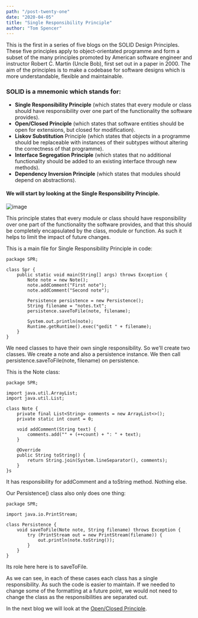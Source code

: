 ```yaml
---
path: "/post-twenty-one"
date: "2020-04-05"
title: "Single Responsibility Principle"
author: "Tom Spencer"
---
```


This is the first in a series of five blogs on the SOLID Design Principles. These five principles apply to object-orientated programme and form a subset of the many principles promoted by American software engineer and instructor Robert C. Martin (Uncle Bob), first set out in a paper in 2000. The aim of the principles is to make a codebase for software designs which is more understandable, flexible and maintainable. 

### SOLID is a mnemonic  which stands for:

- **Single Responsibility Principle** (which states that every module or class should have responsibility over one part of the functionality the software provides).
- **Open/Closed Principle** (which states that software entities should be open for extensions, but closed for modification).
- **Liskov Substitution** Principle (which states that objects in a programme should be replaceable with instances of their subtypes without altering the correctness of that programme).
- **Interface Segregation Principle** (which states that no additional functionality should be added to an existing interface through new methods).
- **Dependency Inversion Principle** (which states that modules should depend on abstractions).

#### We will start by looking at the Single Responsibility Principle. 

![image](https://user-images.githubusercontent.com/63193195/78601077-0716be00-784c-11ea-8ec6-492f259b0891.png)


This principle states that every module or class should have responsibility over one part of the functionality the software provides, and that this should be completely encapsulated by the class, module or function. As such it helps to limit the impact of future changes. 

This is a main file for Single Responsibility Principle in code:
```
package SPR;

class Spr {
    public static void main(String[] args) throws Exception {
        Note note = new Note();
        note.addComment("First note");
        note.addComment("Second note");

        Persistence persistence = new Persistence();
        String filename = "notes.txt";
        persistence.saveToFile(note, filename);

        System.out.println(note);
        Runtime.getRuntime().exec("gedit " + filename);
    }
}
```
We need classes to have their own single responsibility. So we'll create two classes. We create a note and also a persistence instance. We then call persistence.saveToFile(note, filename) on persistence. 

This is the Note class:
```
package SPR;

import java.util.ArrayList;
import java.util.List;

class Note {
    private final List<String> comments = new ArrayList<>();
    private static int count = 0;

    void addComment(String text) {
        comments.add("" + (++count) + ": " + text);
    }

    @Override
    public String toString() {
        return String.join(System.lineSeparator(), comments);
    }
}s
```
It has responsibility for addComment and a toString method. Nothing else. 

Our Persistence() class also only does one thing:
```
package SPR;

import java.io.PrintStream;

class Persistence {
    void saveToFile(Note note, String filename) throws Exception {
        try (PrintStream out = new PrintStream(filename)) {
            out.println(note.toString());
        }
    }
}
```
Its role here here is to saveToFile. 

As we can see, in each of these cases each class has a single responsibility. As such the code is easier to maintain. If we needed to change some of the formatting at a future point, we would not need to change the class as the responsibilities are separated out.

In the next blog we will look at the [Open/Closed Principle](https://crafter-coder.xyz/post-twenty-two).

